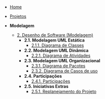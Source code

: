 <!-- docs/_sidebar.md -->

- [Home](README.md)
- [Projetos](Projeto/Projeto.md)

- **Modelagem**
  - [2. Desenho de Software (Modelagem)](Modelagem/2.Modelagem.md)
    - **2.1. Modelagem UML Estática**
        - [2.1.1. Diagrama de Classes](Modelagem/DiagramaClasses.md)
    - **2.2. Modelagem UML Dinâmica**
        - [2.2.1. Diagrama de Atividades](Modelagem/DiagramaAtividades.md)
    - **2.3. Modelagem UML Organizacional**
        - [2.3.1. Diagrama de Pacotes](Modelagem/DiagramaPacotes.md)
        - [2.3.2. Diagrama de Casos de uso](Modelagem/DiagramaCasosUso.md)
    - **2.4. Participações**
        - [2.4.1. Participações](Modelagem/2.4.ParticipacoesModelagem.md)
    - **2.5. Iniciativas Extras**
        - [2.5.1. Replanejamento do Projeto](Modelagem/ReplanejamentoProjeto.md)
